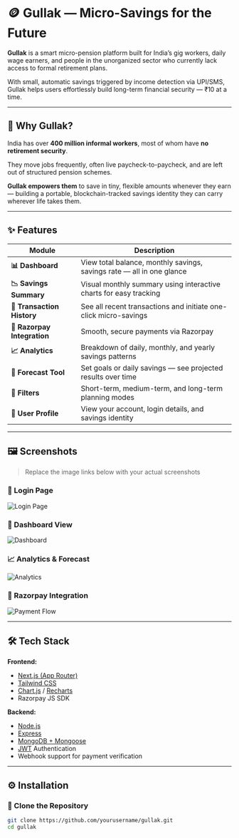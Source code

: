 # 🪙 Gullak — Micro-Savings for the Future

**Gullak** is a smart micro-pension platform built for India’s gig workers, daily wage earners, and people in the unorganized sector who currently lack access to formal retirement plans.

With small, automatic savings triggered by income detection via UPI/SMS, Gullak helps users effortlessly build long-term financial security — ₹10 at a time.

---

## 🌟 Why Gullak?

India has over **400 million informal workers**, most of whom have **no retirement security**.

They move jobs frequently, often live paycheck-to-paycheck, and are left out of structured pension schemes.

**Gullak empowers them** to save in tiny, flexible amounts whenever they earn — building a portable, blockchain-tracked savings identity they can carry wherever life takes them.

---

## ✨ Features

| Module | Description |
|--------|-------------|
| **📊 Dashboard** | View total balance, monthly savings, savings rate — all in one glance |
| **📉 Savings Summary** | Visual monthly summary using interactive charts for easy tracking |
| **📜 Transaction History** | See all recent transactions and initiate one-click micro-savings |
| **💸 Razorpay Integration** | Smooth, secure payments via Razorpay |
| **📈 Analytics** | Breakdown of daily, monthly, and yearly savings patterns |
| **🔮 Forecast Tool** | Set goals or daily savings — see projected results over time |
| **🎯 Filters** | Short-term, medium-term, and long-term planning modes |
| **👤 User Profile** | View your account, login details, and savings identity |

---

## 🖼️ Screenshots

> Replace the image links below with your actual screenshots

### 🔐 Login Page
![Login Page](./screenshots/login.png)

### 🧮 Dashboard View
![Dashboard](./screenshots/dashboard.png)

### 📈 Analytics & Forecast
![Analytics](./screenshots/analytics.png)

### 💸 Razorpay Integration
![Payment Flow](./screenshots/payment.png)

---

## 🛠 Tech Stack

**Frontend:**
- [Next.js (App Router)](https://nextjs.org/)
- [Tailwind CSS](https://tailwindcss.com/)
- [Chart.js](https://www.chartjs.org/) / [Recharts](https://recharts.org/)
- Razorpay JS SDK

**Backend:**
- [Node.js](https://nodejs.org/)
- [Express](https://expressjs.com/)
- [MongoDB + Mongoose](https://mongoosejs.com/)
- [JWT](https://jwt.io/) Authentication
- Webhook support for payment verification

---

## ⚙️ Installation

### 🔧 Clone the Repository

```bash
git clone https://github.com/yourusername/gullak.git
cd gullak
